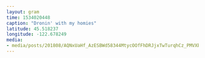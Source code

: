 ```yaml
---
layout: gram
time: 1534020448
caption: "Dronin' with my homies"
latitude: 45.518237
longitude: -122.678249
media:
- media/posts/201808/AQNxUaHf_AzESBWd58344MtycOOfFhDRJjxTwTurqhCz_PMVXbNKyTYfC2RJ0t_4mLAhqmSkUUzBG7U8osesdeJvIMKH7Lh6RbxPUQ_17861319826277945.mp4
---
```


